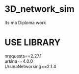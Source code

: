 # 3D_network_sim
Its ma Diploma work

# USE LIBRARY
nrequests==2.27.1   
ursina==4.0.0  
UrsinaNetworking==2.1.4  
